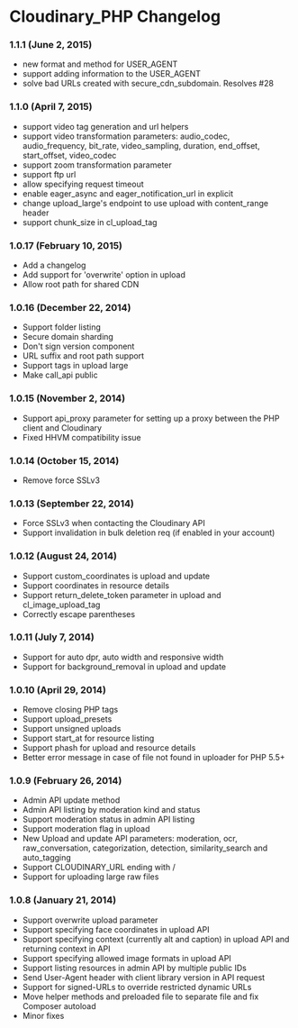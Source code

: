 # Cloudinary_PHP Changelog

### 1.1.1 (June 2, 2015)
* new format and method for USER_AGENT
* support adding information to the USER_AGENT
* solve bad URLs created with secure_cdn_subdomain. Resolves #28

### 1.1.0 (April 7, 2015)
* support video tag generation and url helpers
* support video transformation parameters: audio_codec, audio_frequency, bit_rate, video_sampling, duration, end_offset, start_offset, video_codec
* support zoom transformation parameter
* support ftp url
* allow specifying request timeout
* enable eager_async and eager_notification_url in explicit
* change upload_large's endpoint to use upload with content_range header
* support chunk_size in cl_upload_tag

### 1.0.17 (February 10, 2015)
* Add a changelog
* Add support for 'overwrite' option in upload
* Allow root path for shared CDN

### 1.0.16 (December 22, 2014)
* Support folder listing
* Secure domain sharding
* Don't sign version component
* URL suffix and root path support
* Support tags in upload large
* Make call_api public

### 1.0.15 (November 2, 2014)
* Support api_proxy parameter for setting up a proxy between the PHP client and Cloudinary
* Fixed HHVM compatibility issue

### 1.0.14 (October 15, 2014)
* Remove force SSLv3

### 1.0.13 (September 22, 2014)
* Force SSLv3 when contacting the Cloudinary API
* Support invalidation in bulk deletion req (if enabled in your account)

### 1.0.12 (August 24, 2014)
* Support custom_coordinates is upload and update
* Support coordinates in resource details
* Support return_delete_token parameter in upload and cl_image_upload_tag
* Correctly escape parentheses

### 1.0.11 (July 7, 2014)
* Support for auto dpr, auto width and responsive width
* Support for background_removal in upload and update

### 1.0.10 (April 29, 2014)
* Remove closing PHP tags
* Support upload_presets
* Support unsigned uploads
* Support start_at for resource listing
* Support phash for upload and resource details
* Better error message in case of file not found in uploader for PHP 5.5+

### 1.0.9 (February 26, 2014)
* Admin API update method
* Admin API listing by moderation kind and status
* Support moderation status in admin API listing
* Support moderation flag in upload
* New Upload and update API parameters: moderation, ocr, raw_conversation, categorization, detection, similarity_search and auto_tagging
* Support CLOUDINARY_URL ending with /
* Support for uploading large raw files

### 1.0.8 (January 21, 2014)
* Support overwrite upload parameter
* Support specifying face coordinates in upload API
* Support specifying context (currently alt and caption) in upload API and returning context in API
* Support specifying allowed image formats in upload API
* Support listing resources in admin API by multiple public IDs
* Send User-Agent header with client library version in API request
* Support for signed-URLs to override restricted dynamic URLs
* Move helper methods and preloaded file to separate file and fix Composer autoload
* Minor fixes